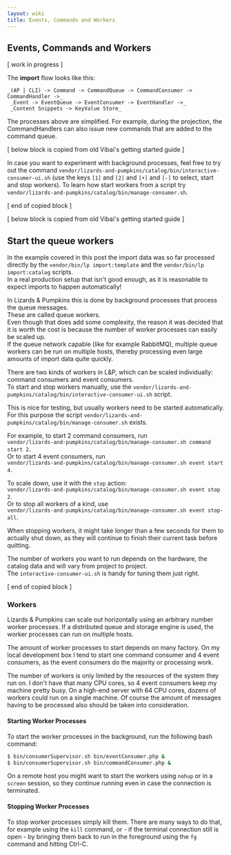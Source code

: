 ```yaml
---
layout: wiki
title: Events, Commands and Workers
---
```

## Events, Commands and Workers

[ work in progress ]

The **import** flow looks like this:

```
_(AP | CLI) -> Command -> CommandQueue -> CommandConsumer -> CommandHandler ->_  
 _Event -> EventQueue -> EventConsumer -> EventHandler ->_  
 _Content Snippets -> KeyValue Store_
```

The processes above are simplified. For example, during the projection, the CommandHandlers can also issue new commands that are added to the command queue.


[ below block is copied from old Vibai's getting started guide ]

In case you want to experiment with background processes, feel free to try out the command
 `vendor/lizards-and-pumpkins/catalog/bin/interactive-consumer-ui.sh` (use the keys `[1]` and `[2]` and `[+]` and `[-]` to select, start
 and stop workers). To learn how start workers from a script try `vendor/lizards-and-pumpkins/catalog/bin/manage-consumer.sh`.

[ end of copied block ]

[ below block is copied from old Vibai's getting started guide ]

## Start the queue workers

In the example covered in this post the import data was so far processed directly by the `vendor/bin/lp import:template` and the `vendor/bin/lp import:catalog` scripts.  
In a real production setup that isn't good enough, as it is reasonable to expect imports to happen automatically!

In Lizards & Pumpkins this is done by background processes that process the queue messages.  
These are called queue workers.  
Even though that does add some complexity, the reason it was decided that it is worth the cost is because the number of
worker processes can easily be scaled up.  
If the queue network capable (like for example RabbitMQ), multiple queue workers can be run on multiple hosts, thereby
processing even large amounts of import data quite quickly.  

There are two kinds of workers in L&P, which can be scaled individually: command consumers and event consumers.  
To start and stop workers manually, use the `vendor/lizards-and-pumpkins/catalog/bin/interactive-consumer-ui.sh` script.  

This is nice for testing, but usually workers need to be started automatically.  
For this purpose the script `vendor/lizards-and-pumpkins/catalog/bin/manage-consumer.sh` exists.

For example, to start 2 command consumers, run  
`vendor/lizards-and-pumpkins/catalog/bin/manage-consumer.sh command start 2`.  
Or to start 4 event consumers, run  
`vendor/lizards-and-pumpkins/catalog/bin/manage-consumer.sh event start 4`.  

To scale down, use it with the `stop` action:  
`vendor/lizards-and-pumpkins/catalog/bin/manage-consumer.sh event stop 2`.  
Or to stop all workers of a kind, use  
`vendor/lizards-and-pumpkins/catalog/bin/manage-consumer.sh event stop-all`.  

When stopping workers, it might take longer than a few seconds for them to actually shut down, as they will continue to
finish their current task before quitting.
  
The number of workers you want to run depends on the hardware, the catalog data and will vary from project to project.  
The `interactive-consumer-ui.sh` is handy for tuning them just right.

[ end of copied block ]

### Workers

Lizards & Pumpkins can scale out horizontally using an arbitrary number worker processes.
If a distributed queue and storage engine is used, the worker processes can run on multiple hosts.

The amount of worker processes to start depends on many factory. On my local development box I tend to start one command consumer and 4 event consumers, as the event consumers do the majority or processing work.

The number of workers is only limited by the resources of the system they run on. I don't have that many CPU cores, so 4 event consumers keep my machine pretty busy. On a high-end server with 64 CPU cores, dozens of workers could run on a single machine.
Of course the amount of messages having to be processed also should be taken into consideration.

#### Starting Worker Processes

To start the worker processes in the background, run the following bash command:

```bash
$ bin/consumerSupervisor.sh bin/eventConsumer.php &
$ bin/consumerSupervisor.sh bin/commandConsumer.php &
```
On a remote host you might want to start the workers using `nohup` or in a `screen` session, so they continue running even in case the connection is terminated.

#### Stopping Worker Processes

To stop worker processes simply kill them. There are many ways to do that, for example using the `kill` command, or - if the terminal connection still is open - by bringing them back to run in the foreground using the `fg` command and hitting Ctrl-C.
